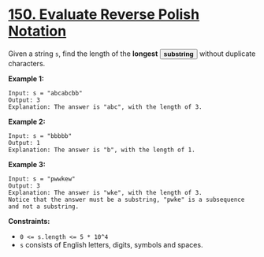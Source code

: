 # [150. Evaluate Reverse Polish Notation](https://leetcode.com/problems/evaluate-reverse-polish-notation/description/?envType=study-plan-v2&envId=top-interview-150)

Given a string `s`, find the length of the **longest**  <button type="button" aria-haspopup="dialog" aria-expanded="false" aria-controls="radix-:rp:" data-state="closed" class="">**substring** </button> without duplicate characters.

**Example 1:** 

```
Input: s = "abcabcbb"
Output: 3
Explanation: The answer is "abc", with the length of 3.
```

**Example 2:** 

```
Input: s = "bbbbb"
Output: 1
Explanation: The answer is "b", with the length of 1.
```

**Example 3:** 

```
Input: s = "pwwkew"
Output: 3
Explanation: The answer is "wke", with the length of 3.
Notice that the answer must be a substring, "pwke" is a subsequence and not a substring.
```

**Constraints:** 

- `0 <= s.length <= 5 * 10^4`
- `s` consists of English letters, digits, symbols and spaces.